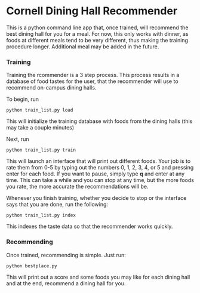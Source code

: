 # Cornell Dining Hall Recommender

This is a python command line app that, once trained, will recommend the best dining hall for you for a meal. For now, this only works with dinner, as foods at different meals tend to be very different, thus making the training procedure longer. Additional meal may be added in the future.

### Training

Training the rcommender is a 3 step process. This process results in a database of food tastes for the user, that the recommender will use to recommend on-campus dining halls.

To begin, run 

```
python train_list.py load
```

This will initialize the training database with foods from the dining halls (this may take a couple minutes)

Next, run 

```
python train_list.py train
```

This will launch an interface that will print out different foods. Your job is to rate them from 0-5 by typing out the numbers 0, 1, 2, 3, 4, or 5 and pressing enter for each food. If you want to pause, simply type **q** and enter at any time. This can take a while and you can stop at any time, but the more foods you rate, the more accurate the recommendations will be.

Whenever you finish training, whether you decide to stop or the interface says that you are done, run the following:

```
python train_list.py index
```

This indexes the taste data so that the recommender works quickly. 

### Recommending

Once trained, recommending is simple. Just run:
```
python bestplace.py
```

This will print out a score and some foods you may like for each dining hall and at the end, recommend a dining hall for you.